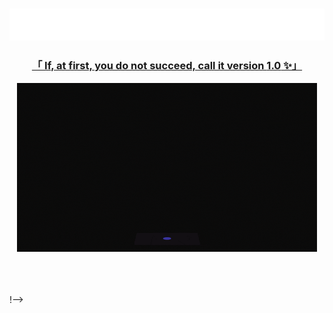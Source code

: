 


<!-- Intro  -->

 <h3 align='center'> <img src='gabi.svg'/>
</h3>
<!-- <div align="center">
        <img src='https://lh3.googleusercontent.com/a/AAcHTtfgcFQlLCtEQxXgekgS0LmZ_f5DM-q686-f6oZABdjS2w=s360-c-no' alt='fabiola'/> 
</div> -->



<!-- About Section -->

 <h3 align="center"><b><a target="_blank" href="#">   「 If, at first, you do not succeed, call it version <b>1.0</b> ✨」</a></b></h3>
 

 
<p>
<p align="center"><img src="giphy.gif"/></p>
 <!-- &emsp; Coding <br/><br/>
 ❤ &emsp; Writing<br/><br/>
 ❤ &emsp; Drawing<br/><br/>!-->

</p>

<br/>
<br/>
<br/>

<!-- <p align="center">
 <a href="https://www.linkedin.com/in/fabiola-raharimanana-8301a8258" target="_blank">
  <img src="https://www.logic-id.fr/ressources/img/icons/linkedin/linkedin-256.png" alt="fabiola's linkedin" width="70" height="70"/>
 </a>
 <a href="https://instagram.com/fabiola.tiana" target="_blank">
  <img src="https://as2.ftcdn.net/v2/jpg/04/47/16/81/1000_F_447168164_Wagm0faZooBeWQ9mMdrw0JUob9urmibA.jpg" width="80" height="80" alt="fabiola's instagram" />
 </a> 
 <a href="https://www.facebook.com/profile.php?id=100077618534784" target="_blank">
  <img src="https://icon-library.com/images/black-facebook-icon-png/black-facebook-icon-png-0.jpg" width="70" height="70" alt="fabiola's facebook"  />
  </a> 
</p>

   <a href="https://github.com/lilsis01234">
<img src="https://github-readme-streak-stats.herokuapp.com/?user=lilsis01234&amp;theme=radical&amp;theme=radical&amp;ring=#f75c7e&amp;sideNums=#fac&amp;dates=06ACBD&amp;currStreakNum=06ACBD&amp;currStreakLabel=06ACBD&amp;background=ffffff00&amp;hide_border=false&amp;stroke=ffffff00" alt="fab GitHub Stats"  width= "700">
</a>

## My coding wizardry arsenal$

![Javascript](https://img.shields.io/badge/Javascript-F0DB4F?style=for-the-badge&labelColor=black&logo=javascript&logoColor=F0DB4F)
![React](https://img.shields.io/badge/-React-61DBFB?style=for-the-badge&labelColor=black&logo=react&logoColor=61DBFB)
![Nodejs](https://img.shields.io/badge/Nodejs-3C873A?style=for-the-badge&labelColor=black&logo=node.js&logoColor=3C873A)
![Express.js](https://img.shields.io/badge/Express.js-000000?style=for-the-badge&logo=express&logoColor=white)
![MongoDB](https://img.shields.io/badge/MongoDB-4EA94B?style=for-the-badge&logo=mongodb&logoColor=white)
![Wordpress](https://img.shields.io/badge/WordPress-%23FF2D20.svg?style=for-the-badge&amp;logo=WordPress&amp;logoColor=purple)
![Prestashop](https://img.shields.io/badge/Prestashop-FFFFFF?style=for-the-badge&amp;logo=Prestashop&amp;logoColor=black)
![flask](https://img.shields.io/badge/flask-%23000.svg?style=for-the-badge&amp;logo=flask&amp;logoColor=white)
![laravel](https://img.shields.io/badge/laravel-%23FF2D20.svg?style=for-the-badge&amp;logo=laravel&amp;logoColor=white)
![css](https://img.shields.io/badge/css3-%231572B6.svg?style=for-the-badge&amp;logo=css3&amp;logoColor=white)
![mysql](https://img.shields.io/badge/mysql-%2300f.svg?style=for-the-badge&amp;logo=mysql&amp;logoColor=white)


<hr/>
<br/>


<a> 

  <a href="https://github.com/lilsis01234"><img alt="Fabi's Top Languages" src="https://denvercoder1-github-readme-stats.vercel.app/api/top-langs/?username=lilsis01234&langs_count=8&layout=compact&theme=react&border_color=7F3FBF&bg_color=0D1117&title_color=F85D7F&icon_color=F8D866" height="192px" amx-width="100%"/></a>
  <br/>
</a>


<!-- ![Gabi'sGraph](https://github-readme-activity-graph.cyclic.app/graph?username=lilsis01234&custom_title=Gabi%20's%20GitHub%20Activity%20Graph&bg_color=0D1117&color=7F3FBF&line=7F3FBF&point=7F3FBF&area_color=FFFFFF&title_color=FFFFFF&area=true) !-->!-->




